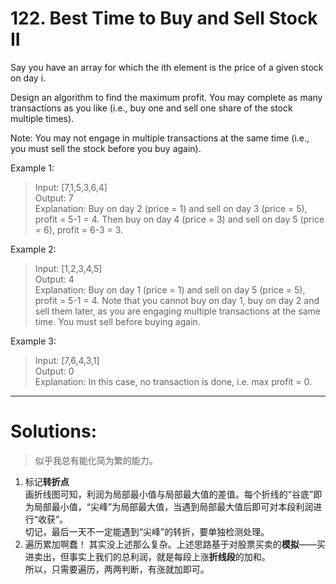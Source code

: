 # 122. Best Time to Buy and Sell Stock II

Say you have an array for which the ith element is the price of a given stock on day i.

Design an algorithm to find the maximum profit. You may complete as many transactions as you like (i.e., buy one and sell one share of the stock multiple times).

Note: You may not engage in multiple transactions at the same time (i.e., you must sell the stock before you buy again).

Example 1:

> Input: [7,1,5,3,6,4]  
Output: 7  
Explanation: Buy on day 2 (price = 1) and sell on day 3 (price = 5), profit = 5-1 = 4.
             Then buy on day 4 (price = 3) and sell on day 5 (price = 6), profit = 6-3 = 3.

Example 2:

> Input: [1,2,3,4,5]  
Output: 4  
Explanation: Buy on day 1 (price = 1) and sell on day 5 (price = 5), profit = 5-1 = 4.
             Note that you cannot buy on day 1, buy on day 2 and sell them later, as you are
             engaging multiple transactions at the same time. You must sell before buying again.


Example 3:

> Input: [7,6,4,3,1]  
Output: 0  
Explanation: In this case, no transaction is done, i.e. max profit = 0.

---
# Solutions:
> 似乎我总有能化简为繁的能力。
1. 标记**转折点**  
画折线图可知，利润为局部最小值与局部最大值的差值。每个折线的“谷底”即为局部最小值，“尖峰”为局部最大值，当遇到局部最大值后即可对本段利润进行“收获”。  
切记，最后一天不一定能遇到“尖峰”的转折，要单独检测处理。
2. 遍历累加啊蠢！
其实没上述那么复杂。上述思路基于对股票买卖的**模拟**——买进卖出，但事实上我们的总利润，就是每段上涨**折线段**的加和。  
所以，只需要遍历，两两判断，有涨就加即可。
